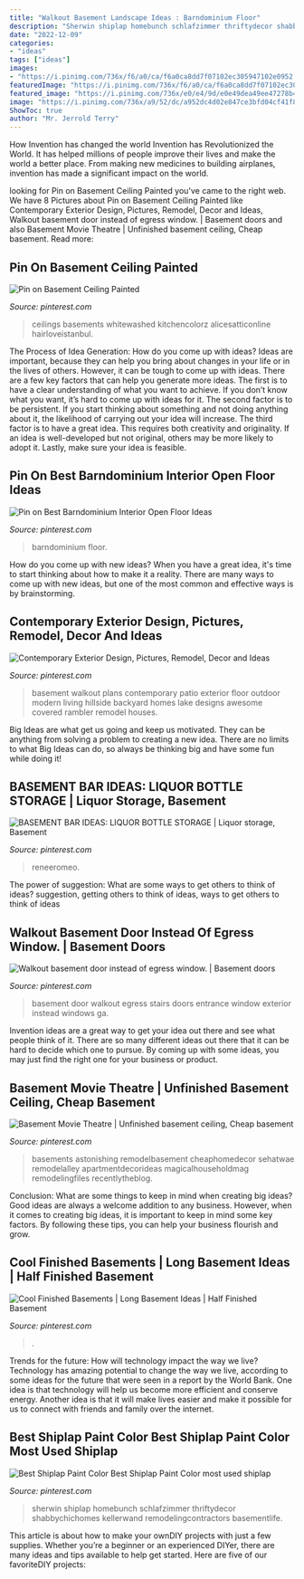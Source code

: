 ```yaml
---
title: "Walkout Basement Landscape Ideas : Barndominium Floor"
description: "Sherwin shiplap homebunch schlafzimmer thriftydecor shabbychichomes kellerwand remodelingcontractors basementlife"
date: "2022-12-09"
categories:
- "ideas"
tags: ["ideas"]
images:
- "https://i.pinimg.com/736x/f6/a0/ca/f6a0ca8dd7f07102ec305947102e0952.jpg"
featuredImage: "https://i.pinimg.com/736x/f6/a0/ca/f6a0ca8dd7f07102ec305947102e0952.jpg"
featured_image: "https://i.pinimg.com/736x/e0/e4/9d/e0e49dea49ee47278b4499354cc30473.jpg"
image: "https://i.pinimg.com/736x/a9/52/dc/a952dc4d02e847ce3bfd04cf41f89f26--outdoor-living-rooms-outdoor-spaces.jpg"
ShowToc: true
author: "Mr. Jerrold Terry"
---
```



How Invention has changed the world
Invention has Revolutionized the World. It has helped millions of people improve their lives and make the world a better place. From making new medicines to building airplanes, invention has made a significant impact on the world.

	

		
looking for Pin on Basement Ceiling Painted you've came to the right web. We have 8 Pictures about Pin on Basement Ceiling Painted like Contemporary Exterior Design, Pictures, Remodel, Decor and Ideas, Walkout basement door instead of egress window. | Basement doors and also Basement Movie Theatre | Unfinished basement ceiling, Cheap basement. Read more:
		
    
## Pin On Basement Ceiling Painted

<img loading=lazy src="https://i.pinimg.com/736x/9a/d6/d7/9ad6d708ad399b38358b9c6ccc82b5c5.jpg" onerror="this.onerror=null;this.src='https://tse4.mm.bing.net/th?id=OIP.hqXijfXiZ-xZr9cqUIjMyQHaE8&amp;pid=15.1';" alt="Pin on Basement Ceiling Painted">

_Source: pinterest.com_

>ceilings basements whitewashed kitchencolorz alicesatticonline hairloveistanbul. 

	

The Process of Idea Generation: How do you come up with ideas?
Ideas are important, because they can help you bring about changes in your life or in the lives of others. However, it can be tough to come up with ideas. There are a few key factors that can help you generate more ideas. The first is to have a clear understanding of what you want to achieve. If you don’t know what you want, it’s hard to come up with ideas for it. The second factor is to be persistent. If you start thinking about something and not doing anything about it, the likelihood of carrying out your idea will increase. The third factor is to have a great idea. This requires both creativity and originality. If an idea is well-developed but not original, others may be more likely to adopt it. Lastly, make sure your idea is feasible.

    
## Pin On Best Barndominium Interior Open Floor Ideas

<img loading=lazy src="https://i.pinimg.com/736x/cb/bb/0f/cbbb0f5df139e6302a2bf9f4b55a8cd2.jpg" onerror="this.onerror=null;this.src='https://tse4.mm.bing.net/th?id=OIP.QfdvMvCxXRXROelhcgWmDQAAAA&amp;pid=15.1';" alt="Pin on Best Barndominium Interior Open Floor Ideas">

_Source: pinterest.com_

>barndominium floor. 

	

How do you come up with new ideas?
When you have a great idea, it's time to start thinking about how to make it a reality. There are many ways to come up with new ideas, but one of the most common and effective ways is by brainstorming.

    
## Contemporary Exterior Design, Pictures, Remodel, Decor And Ideas

<img loading=lazy src="https://i.pinimg.com/736x/a9/52/dc/a952dc4d02e847ce3bfd04cf41f89f26--outdoor-living-rooms-outdoor-spaces.jpg" onerror="this.onerror=null;this.src='https://tse1.mm.bing.net/th?id=OIP.WGGkcCHC5m6B0ceKfya-sAHaF7&amp;pid=15.1';" alt="Contemporary Exterior Design, Pictures, Remodel, Decor and Ideas">

_Source: pinterest.com_

>basement walkout plans contemporary patio exterior floor outdoor modern living hillside backyard homes lake designs awesome covered rambler remodel houses. 

	

Big Ideas are what get us going and keep us motivated. They can be anything from solving a problem to creating a new idea. There are no limits to what Big Ideas can do, so always be thinking big and have some fun while doing it!

    
## BASEMENT BAR IDEAS: LIQUOR BOTTLE STORAGE | Liquor Storage, Basement

<img loading=lazy src="https://i.pinimg.com/736x/44/47/f9/4447f940a612a2d1df5f20b00fd227cb.jpg" onerror="this.onerror=null;this.src='https://tse3.mm.bing.net/th?id=OIP.SIiUGm82arJMzEEuF6x59gHaHa&amp;pid=15.1';" alt="BASEMENT BAR IDEAS: LIQUOR BOTTLE STORAGE | Liquor storage, Basement">

_Source: pinterest.com_

>reneeromeo. 

	

The power of suggestion: What are some ways to get others to think of ideas?
suggestion, getting others to think of ideas, ways to get others to think of ideas

    
## Walkout Basement Door Instead Of Egress Window. | Basement Doors

<img loading=lazy src="https://i.pinimg.com/736x/8d/c0/e4/8dc0e4d5ed41a0d05b34874ab77379aa.jpg" onerror="this.onerror=null;this.src='https://tse2.mm.bing.net/th?id=OIP.9baFNbYrwmmzlNtbyMIMOgHaJ3&amp;pid=15.1';" alt="Walkout basement door instead of egress window. | Basement doors">

_Source: pinterest.com_

>basement door walkout egress stairs doors entrance window exterior instead windows ga. 

	

Invention ideas are a great way to get your idea out there and see what people think of it. There are so many different ideas out there that it can be hard to decide which one to pursue. By coming up with some ideas, you may just find the right one for your business or product.

    
## Basement Movie Theatre | Unfinished Basement Ceiling, Cheap Basement

<img loading=lazy src="https://i.pinimg.com/736x/e0/e4/9d/e0e49dea49ee47278b4499354cc30473.jpg" onerror="this.onerror=null;this.src='https://tse2.mm.bing.net/th?id=OIP.RlkMKs7m4IFFpnQcLvUVrwHaFj&amp;pid=15.1';" alt="Basement Movie Theatre | Unfinished basement ceiling, Cheap basement">

_Source: pinterest.com_

>basements astonishing remodelbasement cheaphomedecor sehatwae remodelalley apartmentdecorideas magicalhouseholdmag remodelingfiles recentlytheblog. 

	

Conclusion: What are some things to keep in mind when creating big ideas?
Good ideas are always a welcome addition to any business. However, when it comes to creating big ideas, it is important to keep in mind some key factors. By following these tips, you can help your business flourish and grow.

    
## Cool Finished Basements | Long Basement Ideas | Half Finished Basement

<img loading=lazy src="https://i.pinimg.com/736x/76/dd/db/76dddb296f215ec338fc6d4889da6c0c.jpg" onerror="this.onerror=null;this.src='https://tse1.mm.bing.net/th?id=OIP.tjVH4q8z_1_atcmRMpcfkAHaFj&amp;pid=15.1';" alt="Cool Finished Basements | Long Basement Ideas | Half Finished Basement">

_Source: pinterest.com_

>. 

	

Trends for the future: How will technology impact the way we live?
Technology has amazing potential to change the way we live, according to some ideas for the future that were seen in a report by the World Bank. One idea is that technology will help us become more efficient and conserve energy. Another idea is that it will make lives easier and make it possible for us to connect with friends and family over the internet.

    
## Best Shiplap Paint Color Best Shiplap Paint Color Most Used Shiplap

<img loading=lazy src="https://i.pinimg.com/736x/f6/a0/ca/f6a0ca8dd7f07102ec305947102e0952.jpg" onerror="this.onerror=null;this.src='https://tse2.mm.bing.net/th?id=OIP.uSWo6Os128DKm-dffkspAgHaLH&amp;pid=15.1';" alt="Best Shiplap Paint Color Best Shiplap Paint Color most used shiplap">

_Source: pinterest.com_

>sherwin shiplap homebunch schlafzimmer thriftydecor shabbychichomes kellerwand remodelingcontractors basementlife. 

	

This article is about how to make your ownDIY projects with just a few supplies. Whether you’re a beginner or an experienced DIYer, there are many ideas and tips available to help get started. Here are five of our favoriteDIY projects: 

